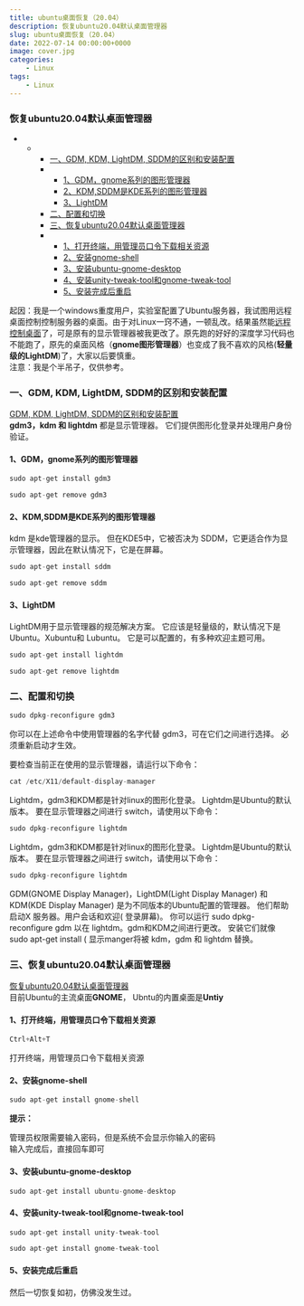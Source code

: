 ```yaml
---
title: ubuntu桌面恢复（20.04）
description: 恢复ubuntu20.04默认桌面管理器
slug: ubuntu桌面恢复（20.04）
date: 2022-07-14 00:00:00+0000
image: cover.jpg
categories:
    - Linux
tags:
    - Linux
---
```


### 恢复ubuntu20.04默认桌面管理器

- - - [一、GDM, KDM, LightDM, SDDM的区别和安装配置](#GDM_KDM_LightDM_SDDM_5)
    - - [1、GDM，gnome系列的图形管理器](#1GDMgnome_8)
      - [2、KDM,SDDM是KDE系列的图形管理器](#2KDMSDDMKDE_17)
      - [3、LightDM](#3LightDM_27)
    - [二、配置和切换](#_37)
    - [三、恢复ubuntu20.04默认桌面管理器](#ubuntu2004_62)
    - - [1、打开终端，用管理员口令下载相关资源](#1_65)
      - [2、安装gnome-shell](#2gnomeshell_71)
      - [3、安装ubuntu-gnome-desktop](#3ubuntugnomedesktop_80)
      - [4、安装unity-tweak-tool和gnome-tweak-tool](#4unitytweaktoolgnometweaktool_85)
      - [5、安装完成后重启](#5_94)

起因：我是一个windows重度用户，实验室配置了Ubuntu服务器，我试图用远程桌面控制控制服务器的桌面。由于对Linux一窍不通，一顿乱改。结果虽然能[远程控制桌面](https://blog.csdn.net/irober/article/details/112608610)了，可是原有的显示管理器被我更改了。原先跑的好好的深度学习代码也不能跑了，原先的桌面风格（**gnome图形管理器**）也变成了我不喜欢的风格\(**轻量级的LightDM**\)了，大家以后要慎重。  
注意：我是个半吊子，仅供参考。

### 一、GDM, KDM, LightDM, SDDM的区别和安装配置

[GDM, KDM, LightDM, SDDM的区别和安装配置](https://blog.csdn.net/u014466109/article/details/105572470)  
**gdm3，kdm 和 lightdm** 都是显示管理器。 它们提供图形化登录并处理用户身份验证。

#### 1、GDM，gnome系列的图形管理器

```python
sudo apt-get install gdm3
```

```python
sudo apt-get remove gdm3
```

#### 2、KDM,SDDM是KDE系列的图形管理器

kdm 是kde管理器的显示。 但在KDE5中，它被否决为 SDDM，它更适合作为显示管理器，因此在默认情况下，它是在屏幕。

```python
sudo apt-get install sddm 
```

```python
sudo apt-get remove sddm
```

#### 3、LightDM

LightDM用于显示管理器的规范解决方案。 它应该是轻量级的，默认情况下是 Ubuntu。Xubuntu和 Lubuntu。 它是可以配置的，有多种欢迎主题可用。

```python
sudo apt-get install lightdm
```

```python
sudo apt-get remove lightdm
```

### 二、配置和切换

```python
sudo dpkg-reconfigure gdm3
```

你可以在上述命令中使用管理器的名字代替 gdm3，可在它们之间进行选择。 必须重新启动才生效。

要检查当前正在使用的显示管理器，请运行以下命令：

```python
cat /etc/X11/default-display-manager
```

Lightdm，gdm3和KDM都是针对linux的图形化登录。 Lightdm是Ubuntu的默认版本。 要在显示管理器之间进行 switch，请使用以下命令：

```python
sudo dpkg-reconfigure lightdm
```

Lightdm，gdm3和KDM都是针对linux的图形化登录。 Lightdm是Ubuntu的默认版本。 要在显示管理器之间进行 switch，请使用以下命令：

```python
sudo dpkg-reconfigure lightdm
```

GDM\(GNOME Display Manager\)，LightDM\(Light Display Manager\) 和 KDM\(KDE Display Manager\) 是为不同版本的Ubuntu配置的管理器。 他们帮助启动X 服务器。用户会话和欢迎\( 登录屏幕\)。 你可以运行 sudo dpkg-reconfigure gdm 以在 lightdm。gdm和KDM之间进行更改。 安装它们就像 sudo apt-get install \( 显示manger将被 kdm，gdm 和 lightdm 替换。

### 三、恢复ubuntu20.04默认桌面管理器

[恢复ubuntu20.04默认桌面管理器](https://www.zhihu.com/tardis/sogou/art/27659651)  
目前Ubuntu的主流桌面**GNOME**， Ubntu的内置桌面是**Untiy**

#### 1、打开终端，用管理员口令下载相关资源

```python
Ctrl+Alt+T
```

打开终端，用管理员口令下载相关资源

#### 2、安装gnome-shell

```python
sudo apt-get install gnome-shell
```

**提示：**

管理员权限需要输入密码，但是系统不会显示你输入的密码  
输入完成后，直接回车即可

#### 3、安装ubuntu-gnome-desktop

```python
sudo apt-get install ubuntu-gnome-desktop
```

#### 4、安装unity-tweak-tool和gnome-tweak-tool

```python
sudo apt-get install unity-tweak-tool
```

```python
sudo apt-get install gnome-tweak-tool
```

#### 5、安装完成后重启

然后一切恢复如初，仿佛没发生过。  
